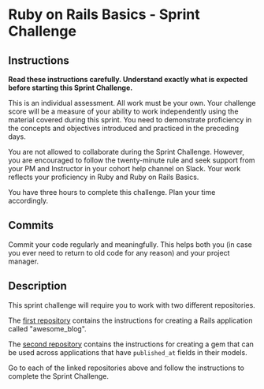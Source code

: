 # Ruby on Rails Basics - Sprint Challenge

## Instructions

**Read these instructions carefully. Understand exactly what is expected before starting this Sprint Challenge.**

This is an individual assessment. All work must be your own. Your challenge score will be a measure of your ability to work independently using the material covered during this sprint. You need to demonstrate proficiency in the concepts and objectives introduced and practiced in the preceding days.

You are not allowed to collaborate during the Sprint Challenge. However, you are encouraged to follow the twenty-minute rule and seek support from your PM and Instructor in your cohort help channel on Slack. Your work reflects your proficiency in Ruby and Ruby on Rails Basics.

You have three hours to complete this challenge. Plan your time accordingly.

## Commits

Commit your code regularly and meaningfully. This helps both you (in case you ever need to return to old code for any reason) and your project manager.

## Description

This sprint challenge will require you to work with two different repositories.

The [first repository](https://github.com/LambdaSchool/rails-mini-course-sprint1-challenge-create-app--starter/blob/master/README.md) contains the instructions for creating a Rails application called "awesome_blog".

The [second repository](https://github.com/LambdaSchool/rails-mini-course-sprint1-challenge-create-gem--starter/blob/master/README.md) contains the instructions for creating a gem that can be used across applications that have `published_at` fields in their models.

Go to each of the linked repositories above and follow the instructions to complete the Sprint Challenge.
